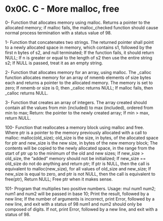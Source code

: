 # 0x0C. C - More malloc, free

0- Function that allocates memory using malloc. Returns a pointer to the allocated memory; if malloc fails, the malloc_checked function should cause normal process termination with a status value of 98.

1- Function that concatenates two strings. The returned pointer shall point to a newly allocated space in memory, which contains s1, followed by the first n bytes of s2, and null terminated; If the function fails, it should return NULL; If n is greater or equal to the length of s2 then use the entire string s2; If NULL is passed, treat it as an empty string.

2- Function that allocates memory for an array, using malloc. The _calloc function allocates memory for an array of nmemb elements of size bytes each and returns a pointer to the allocated memory. The memory is set to zero; If nmemb or size is 0, then _calloc returns NULL; If malloc fails, then _calloc returns NULL.

3- Function that creates an array of integers. The array created should contain all the values from min (included) to max (included), ordered from min to max; Return: the pointer to the newly created array; If min > max, return NULL.

100- Function that reallocates a memory block using malloc and free. Where ptr is a pointer to the memory previously allocated with a call to malloc: malloc(old_size); old_size is the size, in bytes, of the allocated space for ptr and new_size is the new size, in bytes of the new memory block; The contents will be copied to the newly allocated space, in the range from the start of ptr up to the minimum of the old and new sizes; If new_size > old_size, the “added” memory should not be initialized; If new_size == old_size do not do anything and return ptr; If ptr is NULL, then the call is equivalent to malloc(new_size), for all values of old_size and new_size; If new_size is equal to zero, and ptr is not NULL, then the call is equivalent to free(ptr), Return NULL; Free ptr when it makes sense.

101- Program that multiplies two positive numbers. Usage: mul num1 num2; num1 and num2 will be passed in base 10; Print the result, followed by a new line; If the number of arguments is incorrect, print Error, followed by a new line, and exit with a status of 98
num1 and num2 should only be composed of digits. If not, print Error, followed by a new line, and exit with a status of 98.